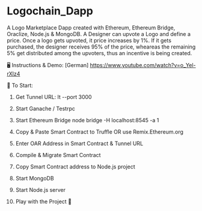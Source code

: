 # Logochain_Dapp

A Logo Marketplace Dapp created with Ethereum, Ethereum Bridge, Oraclize, Node.js & MongoDB. 
A Designer can upvote a Logo and define a price. Once a logo gets upvoted, it price increases by 1%. If it gets purchased, the designer receives 95% of the price, wheareas the remaining 5% get distributed among the upvoters, thus an incentive is being created.

🖥 Instructions & Demo: [German]
https://www.youtube.com/watch?v=o_Yel-rXlz4

🚀 To Start: 

1) Get Tunnel URL:
lt --port 3000

2) Start Ganache / Testrpc

3) Start Ethereum Bridge
node bridge -H localhost:8545 -a 1

4) Copy & Paste Smart Contract to Truffle OR
  use Remix.Ethereum.org
 
5) Enter OAR Address in Smart Contract & Tunnel URL

6) Compile & Migrate Smart Contract

7) Copy Smart Contract address to Node.js project

8) Start MongoDB

9) Start Node.js server

10) Play with the Project 🎉

